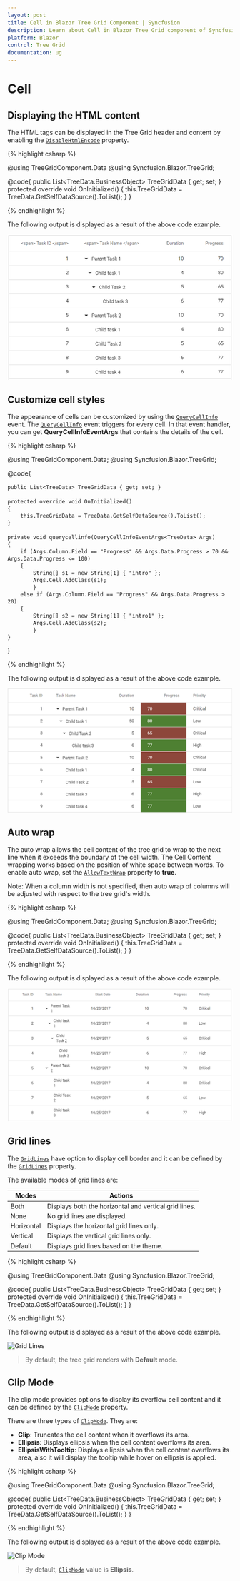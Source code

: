 ```yaml
---
layout: post
title: Cell in Blazor Tree Grid Component | Syncfusion 
description: Learn about Cell in Blazor Tree Grid component of Syncfusion, and more details.
platform: Blazor
control: Tree Grid
documentation: ug
---
```


# Cell

## Displaying the HTML content

The HTML tags can be displayed in the Tree Grid header and content by enabling the [`DisableHtmlEncode`](https://help.syncfusion.com/cr/blazor/Syncfusion.Blazor~Syncfusion.Blazor.TreeGrid.TreeGridColumn~DisableHtmlEncode.html) property.

{% highlight csharp %}

@using TreeGridComponent.Data
@using Syncfusion.Blazor.TreeGrid;

<SfTreeGrid IdMapping="TaskId" DataSource="@TreeGridData" ParentIdMapping="ParentId" TreeColumnIndex="1">
    <TreeGridColumns>
        <TreeGridColumn Field="TaskId" HeaderText="<span> Task ID </span>" Width="80" TextAlign="Syncfusion.Blazor.Grids.TextAlign.Right"></TreeGridColumn>
        <TreeGridColumn Field="TaskName" HeaderText="<span> Task Name </span>" Width="160"></TreeGridColumn>
        <TreeGridColumn Field="Duration" HeaderText="<span> Duration </span>" DisableHtmlEncode="false" Width="100" TextAlign="Syncfusion.Blazor.Grids.TextAlign.Right"></TreeGridColumn>
        <TreeGridColumn Field="Progress" HeaderText="<span> Progress </span>" DisableHtmlEncode="false" Width="100" TextAlign="Syncfusion.Blazor.Grids.TextAlign.Right"></TreeGridColumn>
    </TreeGridColumns>
</SfTreeGrid>

@code{
    public List<TreeData.BusinessObject> TreeGridData { get; set; }
    protected override void OnInitialized()
    {
        this.TreeGridData = TreeData.GetSelfDataSource().ToList();
    }
}

{% endhighlight %}

The following output is displayed as a result of the above code example.

![Display HTML Content](images/disphtml.png)

## Customize cell styles

The appearance of cells can be customized by using the [`QueryCellInfo`](https://help.syncfusion.com/cr/blazor/Syncfusion.Blazor~Syncfusion.Blazor.TreeGrid.SfTreeGrid~QueryCellInfo.html) event.
The [`QueryCellInfo`](https://help.syncfusion.com/cr/blazor/Syncfusion.Blazor~Syncfusion.Blazor.TreeGrid.SfTreeGrid~QueryCellInfo.html) event triggers for every cell. In that event handler, you can get **QueryCellInfoEventArgs** that contains the details of the cell.

{% highlight csharp %}

@using TreeGridComponent.Data;
@using Syncfusion.Blazor.TreeGrid;

<SfTreeGrid DataSource="@TreeGridData" IdMapping="TaskId" ParentIdMapping="ParentId" TreeColumnIndex="1">
    <TreeGridEvents QueryCellInfo="querycellinfo" TValue="TreeData"></TreeGridEvents>
    <TreeGridColumns>
        <TreeGridColumn Field="TaskId" HeaderText="Task ID" Width="90" TextAlign="Syncfusion.Blazor.Grids.TextAlign.Right"></TreeGridColumn>
        <TreeGridColumn Field="TaskName" HeaderText="Task Name" Width="100"></TreeGridColumn>
        <TreeGridColumn Field="Duration" HeaderText="Duration" Width="100" TextAlign="Syncfusion.Blazor.Grids.TextAlign.Right"></TreeGridColumn>
        <TreeGridColumn Field="Progress" HeaderText="Progress" Width="100" TextAlign="Syncfusion.Blazor.Grids.TextAlign.Right"></TreeGridColumn>
        <TreeGridColumn Field="Priority" HeaderText="Priority" Width="100"></TreeGridColumn>
    </TreeGridColumns>
</SfTreeGrid>

   <style>    
    .intro {
        background-color:#336c12;
        color:white;
    }
    .intro1 {
        background-color:#7b2b1d;
        color:white;
    }
    </style>

@code{

    public List<TreeData> TreeGridData { get; set; }

    protected override void OnInitialized()
    {
        this.TreeGridData = TreeData.GetSelfDataSource().ToList();
    }

    private void querycellinfo(QueryCellInfoEventArgs<TreeData> Args)
    {
        if (Args.Column.Field == "Progress" && Args.Data.Progress > 70 && Args.Data.Progress <= 100)
        {
            String[] s1 = new String[1] { "intro" };
            Args.Cell.AddClass(s1);
            }
        else if (Args.Column.Field == "Progress" && Args.Data.Progress > 20)
        {
            String[] s2 = new String[1] { "intro1" };
            Args.Cell.AddClass(s2);
            }
    }
}

{% endhighlight %}

The following output is displayed as a result of the above code example.

![Customize cell styles](images/cell-styling.png)

## Auto wrap

The auto wrap allows the cell content of the tree grid to wrap to the next line when it exceeds the boundary of the cell width. The Cell Content wrapping works based on the position of white space between words.
To enable auto wrap, set the [`AllowTextWrap`](https://help.syncfusion.com/cr/blazor/Syncfusion.Blazor~Syncfusion.Blazor.TreeGrid.SfTreeGrid%601~AllowTextWrap.html) property to **true**.
<!-- You can configure the auto wrap mode by setting the [`textWrapSettings.wrapMode`](https://help.syncfusion.com/cr/blazor/Syncfusion.Blazor~Syncfusion.Blazor.TreeGrid.SfTreeGrid%601~TextWrapSettings.html) property.

There are three types of `wrapMode`. They are:

* **`Both`**: `Both` value is set by default. Auto wrap will be enabled for both the content and the header.
* **`Header`**: Auto wrap will be enabled only for the header.
* **`Content`**: Auto wrap will be enabled only for the content.

In the following example, the `textWrapSettings.wrapMode` is set to `Content`.
-->
Note: When a column width is not specified, then auto wrap of columns will be adjusted with respect to the tree grid's width.

{% highlight csharp %}

@using TreeGridComponent.Data;
@using Syncfusion.Blazor.TreeGrid;

<SfTreeGrid DataSource="@TreeGridData" IdMapping="TaskId" ParentIdMapping="ParentId" TreeColumnIndex="1" AllowTextWrap="true">
    <TreeGridColumns>
        <TreeGridColumn Field="TaskId" HeaderText="Task ID" Width="80" TextAlign="Syncfusion.Blazor.Grids.TextAlign.Right"></TreeGridColumn>
        <TreeGridColumn Field="TaskName" HeaderText="Task Name" Width="100"></TreeGridColumn>
        <TreeGridColumn Field="StartDate" HeaderText="Start Date" Format="yMd" Type="Syncfusion.Blazor.Grids.ColumnType.Date" Width="100" TextAlign="Syncfusion.Blazor.Grids.TextAlign.Right"></TreeGridColumn>
        <TreeGridColumn Field="Duration" HeaderText="Duration" Width="100" TextAlign="Syncfusion.Blazor.Grids.TextAlign.Right"></TreeGridColumn>
        <TreeGridColumn Field="Progress" HeaderText="Progress" Width="100" TextAlign="Syncfusion.Blazor.Grids.TextAlign.Right"></TreeGridColumn>
        <TreeGridColumn Field="Priority" HeaderText="Priority" Width="100"></TreeGridColumn>
    </TreeGridColumns>
</SfTreeGrid>

@code{
    public List<TreeData.BusinessObject> TreeGridData { get; set; }
    protected override void OnInitialized()
    {
        this.TreeGridData = TreeData.GetSelfDataSource().ToList();
    }
}

{% endhighlight %}

The following output is displayed as a result of the above code example.

![Auto Wrap](images/autowrap.png)

<!--
 Custom Attributes

You can customize the tree grid cells by adding a CSS class to the [`customAttribute`](https://help.syncfusion.com/cr/blazor/Syncfusion.Blazor~Syncfusion.Blazor.TreeGrid.TreeGridColumn~CustomAttributes.html) property of the column.

```CSS
.e-attr {
    background: '#d7f0f4';
}
```

In the below example, we have customized the cells of `TaskID` and `StartDate` columns.

````csharp

@using TreeGridComponent.Data
@using Syncfusion.Blazor.Grids;
@using Syncfusion.Blazor.Data;

<SfTreeGrid ChildMapping="Children" TreeColumnIndex="1" AllowTextWrap="true">
    <SfDataManager Json="@TreeGridData" Adaptor="Syncfusion.Blazor.Adaptors.JsonAdaptor" ></SfDataManager>
    <TreeGridColumns>
        <TreeGridColumn Field="TaskId" HeaderText="Task ID" Width="80" TextAlign="Syncfusion.Blazor.Grids.TextAlign.Right"></TreeGridColumn>
        <TreeGridColumn Field="TaskName" HeaderText="Task Name" CustomAttributes="@attribute" Width="100"></TreeGridColumn>
        <TreeGridColumn Field="StartDate" HeaderText="Start Date" Format="yMd" type="date" Width="100" TextAlign="Syncfusion.Blazor.Grids.TextAlign.Right"></TreeGridColumn>
        <TreeGridColumn Field="Duration" HeaderText="Duration" Width="100" TextAlign="Syncfusion.Blazor.Grids.TextAlign.Right"></TreeGridColumn>
        <TreeGridColumn Field="Progress" HeaderText="Progress" Width="100" TextAlign="Syncfusion.Blazor.Grids.TextAlign.Right"></TreeGridColumn>
        <TreeGridColumn Field="Priority" HeaderText="Priority" Width="100"></TreeGridColumn>
    </TreeGridColumns>
</SfTreeGrid>

@code{
    public object[] TreeGridData { get; set; }
    public object attribute { get; set; }
    protected override void OnInitialized()
    {
        this.attribute = new { @class = "customcss" };
        this.TreeGridData = TreeData.GetDefaultData().ToList().Cast<object>().ToArray();
    }
}

<style>
    .e-attr {
        background: #d7f0f4;
    }
</style>

```
-->

## Grid lines

The [`GridLines`](https://help.syncfusion.com/cr/blazor/Syncfusion.Blazor~Syncfusion.Blazor.TreeGrid.SfTreeGrid~GridLines.html) have option to display cell border and it can be defined by the
[`GridLines`](https://help.syncfusion.com/cr/blazor/Syncfusion.Blazor~Syncfusion.Blazor.TreeGrid.SfTreeGrid~GridLines.html) property.

The available modes of grid lines are:

| Modes | Actions |
|-------|---------|
| Both | Displays both the horizontal and vertical grid lines.|
| None | No grid lines are displayed.|
| Horizontal | Displays the horizontal grid lines only.|
| Vertical | Displays the vertical grid lines only.|
| Default | Displays grid lines based on the theme.|

{% highlight csharp %}

@using TreeGridComponent.Data
@using Syncfusion.Blazor.TreeGrid;

<SfTreeGrid IdMapping="TaskId" ParentIdMapping="ParentId" DataSource="@TreeGridData"  TreeColumnIndex="1" GridLines="Syncfusion.Blazor.Grids.GridLine.None">
    <TreeGridColumns>
        <TreeGridColumn Field="TaskId" HeaderText="Task ID" Width="80" TextAlign="Syncfusion.Blazor.Grids.TextAlign.Right"></TreeGridColumn>
        <TreeGridColumn Field="TaskName" HeaderText="Task Name" Width="100"></TreeGridColumn>
        <TreeGridColumn Field="StartDate" HeaderText="Start Date" Format="yMd" Type="Syncfusion.Blazor.Grids.ColumnType.Date" Width="100" TextAlign="Syncfusion.Blazor.Grids.TextAlign.Right"></TreeGridColumn>
        <TreeGridColumn Field="Duration" HeaderText="Duration" Width="100" TextAlign="Syncfusion.Blazor.Grids.TextAlign.Right"></TreeGridColumn>
        <TreeGridColumn Field="Progress" HeaderText="Progress" Width="100" TextAlign="Syncfusion.Blazor.Grids.TextAlign.Right"></TreeGridColumn>
        <TreeGridColumn Field="Priority" HeaderText="Priority" Width="100"></TreeGridColumn>
    </TreeGridColumns>
</SfTreeGrid>

@code{
    public List<TreeData.BusinessObject> TreeGridData { get; set; }
    protected override void OnInitialized()
    {
        this.TreeGridData = TreeData.GetSelfDataSource().ToList();
    }
}

{% endhighlight %}

The following output is displayed as a result of the above code example.

![Grid Lines](images/gridlines.png)

>By default, the tree grid renders with **Default** mode.

## Clip Mode

The clip mode provides options to display its overflow cell content and it can be defined by the [`ClipMode`](https://help.syncfusion.com/cr/blazor/Syncfusion.Blazor~Syncfusion.Blazor.TreeGrid.TreeGridColumn~ClipMode.html) property.

There are three types of [`ClipMode`](https://help.syncfusion.com/cr/blazor/Syncfusion.Blazor~Syncfusion.Blazor.TreeGrid.TreeGridColumn~ClipMode.html). They are:

* **Clip**: Truncates the cell content when it overflows its area.
* **Ellipsis**: Displays ellipsis when the cell content overflows its area.
* **EllipsisWithTooltip**: Displays ellipsis when the cell content overflows its area, also it will display the tooltip while hover on ellipsis is applied.

{% highlight csharp %}

@using TreeGridComponent.Data
@using Syncfusion.Blazor.TreeGrid;

<SfTreeGrid IdMapping="TaskId" ParentIdMapping="ParentId" DataSource="@TreeGridData"  TreeColumnIndex="1">
    <TreeGridColumns>
        <TreeGridColumn Field="TaskId" HeaderText="Task ID" Width="80" TextAlign="Syncfusion.Blazor.Grids.TextAlign.Right"></TreeGridColumn>
        <TreeGridColumn Field="TaskName" HeaderText="Task Name" Width="100" ClipMode="Syncfusion.Blazor.Grids.ClipMode.EllipsisWithTooltip"></TreeGridColumn>
        <TreeGridColumn Field="StartDate" HeaderText="Start Date"  ClipMode="Syncfusion.Blazor.Grids.ClipMode.Ellipsis" Width="100" TextAlign="Syncfusion.Blazor.Grids.TextAlign.Right"></TreeGridColumn>
        <TreeGridColumn Field="Duration" HeaderText="Duration" Width="100" TextAlign="Syncfusion.Blazor.Grids.TextAlign.Right"></TreeGridColumn>
        <TreeGridColumn Field="Progress" HeaderText="Progress" Width="100" TextAlign="Syncfusion.Blazor.Grids.TextAlign.Right"></TreeGridColumn>
        <TreeGridColumn Field="Priority" HeaderText="Priority" Width="60" ClipMode="Syncfusion.Blazor.Grids.ClipMode.Clip"></TreeGridColumn>
    </TreeGridColumns>
</SfTreeGrid>

@code{
    public List<TreeData.BusinessObject> TreeGridData { get; set; }
    protected override void OnInitialized()
    {
        this.TreeGridData = TreeData.GetSelfDataSource().ToList();
    }
}

{% endhighlight %}

The following output is displayed as a result of the above code example.

![Clip Mode](images/clipmode.png)

> By default, [`ClipMode`](https://help.syncfusion.com/cr/blazor/Syncfusion.Blazor~Syncfusion.Blazor.TreeGrid.TreeGridColumn~ClipMode.html) value is **Ellipsis**.
